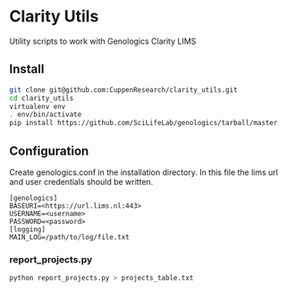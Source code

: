 # Clarity Utils
Utility scripts to work with Genologics Clarity LIMS

## Install
```bash
git clone git@github.com:CuppenResearch/clarity_utils.git
cd clarity_utils
virtualenv env
. env/bin/activate
pip install https://github.com/SciLifeLab/genologics/tarball/master
```
## Configuration
Create genologics.conf in the installation directory. In this file the lims url and user credentials should be written.
```
[genologics]
BASEURI=<https://url.lims.nl:443>
USERNAME=<username>
PASSWORD=<password>
[logging]
MAIN_LOG=/path/to/log/file.txt
```

### report_projects.py
```bash
python report_projects.py > projects_table.txt
```
